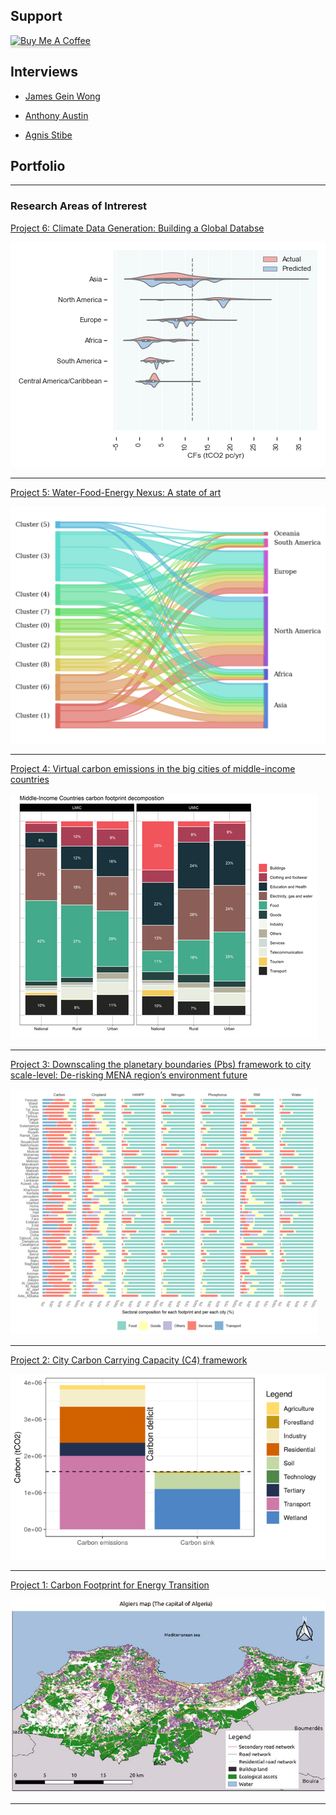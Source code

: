 ## Support 

<a href="https://www.buymeacoffee.com/mohamedhacJ" target="_blank"><img src="https://www.buymeacoffee.com/assets/img/custom_images/purple_img.png" alt="Buy Me A Coffee" style="height: 41px !important;width: 174px !important;box-shadow: 0px 3px 2px 0px rgba(190, 190, 190, 0.5) !important;-webkit-box-shadow: 0px 3px 2px 0px rgba(190, 190, 190, 0.5) !important;" ></a>

## Interviews 
- [James Gein Wong](./interviews/James.md)

- [Anthony Austin](./interviews/Anthony_Austin.md)

- [Agnis Stibe](./interviews/Agnis_Stibe.md)


## Portfolio

---

### Research Areas of Intrerest 
[Project 6: Climate Data Generation: Building a Global Databse](https://www.researchgate.net/publication/338721106_Downscaling_the_planetary_boundaries_Pbs_framework_to_city_scale-level_De-risking_MENA_region's_environment_future)

<img src="images/6.png?raw=true"/>

---
[Project 5: Water-Food-Energy Nexus: A state of art](https://www.researchgate.net/publication/338721106_Downscaling_the_planetary_boundaries_Pbs_framework_to_city_scale-level_De-risking_MENA_region's_environment_future)

<img src="images/5.png?raw=true"/>

---
[Project 4: Virtual carbon emissions in the big cities of middle-income countries](https://www.researchgate.net/publication/354968873_Virtual_carbon_emissions_in_the_big_cities_of_middle-income_countries)

<img src="images/4.png?raw=true"/>

--- 
[Project 3: Downscaling the planetary boundaries (Pbs) framework to city scale-level: De-risking MENA region’s environment future](https://www.researchgate.net/publication/338721106_Downscaling_the_planetary_boundaries_Pbs_framework_to_city_scale-level_De-risking_MENA_region's_environment_future)

<img src="images/3.png?raw=true"/>

---
[Project 2: City Carbon Carrying Capacity (C4) framework](https://www.researchgate.net/publication/341526589_Evaluating_City_Carbon_Carrying_Capacity_How_many_people_can_Algiers_sustain)

<img src="images/2.png?raw=true"/>

---
[Project 1: Carbon Footprint for Energy Transition](https://www.researchgate.net/publication/342503813_The_Carbon_Footprint_Model_as_a_plea_for_Cities_towards_Energy-Transition_The_case_of_Algiers-Algeria)

<img src="images/1.png?raw=true"/>

---


